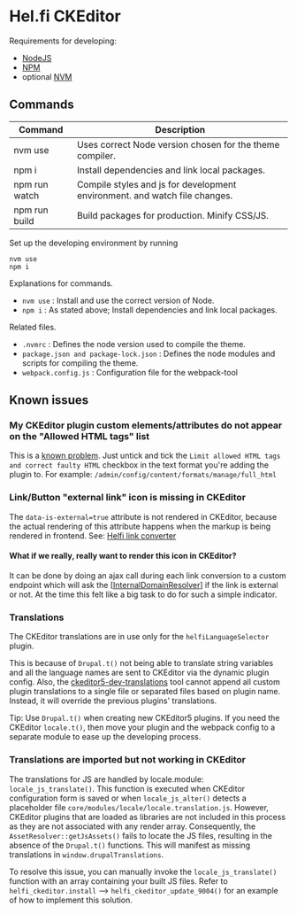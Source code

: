 # Hel.fi CKEditor

Requirements for developing:
- [NodeJS](https://nodejs.org/en/)
- [NPM](https://npmjs.com/)
- optional [NVM](https://github.com/nvm-sh/nvm)

## Commands

| Command       | Description                                                                       |
|---------------|-----------------------------------------------------------------------------------|
| nvm use       | Uses correct Node version chosen for the theme compiler.                          |
| npm i         | Install dependencies and link local packages.                                     |
| npm run watch | Compile styles and js for development environment. and watch file changes.        |
| npm run build | Build packages for production. Minify CSS/JS.                                     |

Set up the developing environment by running

    nvm use
    npm i

Explanations for commands.
- `nvm use` : Install and use the correct version of Node.
- `npm i` : As stated above; Install dependencies and link local packages.

Related files.
- `.nvmrc` : Defines the node version used to compile the theme.
- `package.json and package-lock.json` : Defines the node modules and scripts for compiling the theme.
- `webpack.config.js` : Configuration file for the webpack-tool

## Known issues

### My CKEditor plugin custom elements/attributes do not appear on the "Allowed HTML tags" list
This is a [known problem](https://www.drupal.org/project/drupal/issues/3271045).
Just untick and tick the `Limit allowed HTML tags and correct faulty HTML` checkbox in the text format you're adding the plugin to. For example: `/admin/config/content/formats/manage/full_html`

### Link/Button "external link" icon is missing in CKEditor
The `data-is-external=true` attribute is not rendered in CKEditor, because the actual rendering of this attribute happens when the markup is being rendered in frontend.
See: [Helfi link converter](https://github.com/City-of-Helsinki/drupal-module-helfi-api-base/blob/main/src/Plugin/Filter/LinkConverter.php)
#### What if we really, really want to render this icon in CKEditor?
It can be done by doing an ajax call during each link conversion to a custom endpoint which will ask the [[InternalDomainResolver](https://github.com/City-of-Helsinki/drupal-module-helfi-api-base/blob/main/src/Link/InternalDomainResolver.php)] if the link is external or not. At the time this felt like a big task to do for such a simple indicator.

### Translations
The CKEditor translations are in use only for the `helfiLanguageSelector` plugin.

This is because of `Drupal.t()` not being able to translate string variables and all the language names are sent to CKEditor via the dynamic plugin config. Also, the [ckeditor5-dev-translations](https://github.com/ckeditor/ckeditor5-dev/tree/master/packages/ckeditor5-dev-translations) tool cannot append all custom plugin translations to a single file or separated files based on plugin name. Instead, it will override the previous plugins' translations.

Tip: Use `Drupal.t()` when creating new CKEditor5 plugins. If you need the CKEditor `locale.t()`, then move your plugin and the webpack config to a separate module to ease up the developing process.

### Translations are imported but not working in CKEditor
The translations for JS are handled by locale.module: `locale_js_translate()`. This function is executed when CKEditor configuration form is saved or when `locale_js_alter()` detects a placeholder file `core/modules/locale/locale.translation.js`. However, CKEditor plugins that are loaded as libraries are not included in this process as they are not associated with any render array. Consequently, the `AssetResolver::getJsAssets()` fails to locate the JS files, resulting in the absence of the `Drupal.t()` functions. This will manifest as missing translations in `window.drupalTranslations`.

To resolve this issue, you can manually invoke the `locale_js_translate()` function with an array containing your built JS files. Refer to `helfi_ckeditor.install` --> `helfi_ckeditor_update_9004()` for an example of how to implement this solution.
